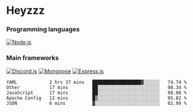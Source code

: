 # Heyzzz  

### Programming languages  

[![Node.js](https://img.shields.io/badge/-Node.js-262626?style=for-the-badge)](https://nodejs.org/ru)

### Main frameworks

[![Discord.js](https://img.shields.io/badge/-Discord.js-262626?style=for-the-badge)](https://www.npmjs.com/package/discord.js) [![Mongoose](https://img.shields.io/badge/-Mongoose-262626?style=for-the-badge)](https://www.npmjs.com/package/mongoose) [![Express.js](https://img.shields.io/badge/-Express.js-262626?style=for-the-badge)](https://www.npmjs.com/package/express)
<!--START_SECTION:waka-->
```text
YAML            2 hrs 37 mins   ██████████████████▓░░░░░░   74.74 % 
Other           17 mins         ██░░░░░░░░░░░░░░░░░░░░░░░   08.34 % 
JavaScript      17 mins         ██░░░░░░░░░░░░░░░░░░░░░░░   08.08 % 
Apache Config   12 mins         █▒░░░░░░░░░░░░░░░░░░░░░░░   05.82 % 
JSON            6 mins          ▓░░░░░░░░░░░░░░░░░░░░░░░░   02.99 % 
```
<!--END_SECTION:waka-->
